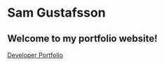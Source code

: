 # Sam Gustafsson
## Welcome to my portfolio website!
[Developer Portfolio](https://samgus.github.io/portfolio/)
